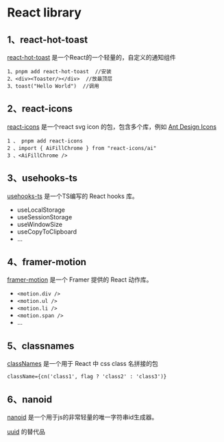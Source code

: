 # React library

## 1、react-hot-toast

[react-hot-toast](https://github.com/timolins/react-hot-toast) 是一个React的一个轻量的，自定义的通知组件

```
1、pnpm add react-hot-toast  //安装
2、<div><Toaster/></div>  //放最顶层
3、toast("Hello World")  //调用
```

## 2、react-icons

[react-icons](https://github.com/react-icons/react-icons) 是一个react svg icon 的包，包含多个库，例如 [Ant Design Icons](https://react-icons.github.io/react-icons/icons?name=ai)

```
1 、 pnpm add react-icons
2 、import { AiFillChrome } from "react-icons/ai"
3 、<AiFillChrome />
```

## 3、usehooks-ts

[usehooks-ts](https://github.com/juliencrn/usehooks-ts) 是一个TS编写的 React hooks 库。

- useLocalStorage
- useSessionStorage
- useWindowSize
- useCopyToClipboard
- ...

## 4、framer-motion

[framer-motion](https://github.com/framer/motion) 是一个 Framer 提供的 React 动作库。

- `<motion.div />`
- `<motion.ul />`
- `<motion.li />`
- `<motion.span />`
- ...

## 5、classnames

[classNames](https://github.com/JedWatson/classnames) 是一个用于 React 中 css class 名拼接的包

`className={cn('class1', flag ? 'class2' : 'class3')}`

## 6、nanoid

[nanoid](https://github.com/ai/nanoid) 是一个用于js的非常轻量的唯一字符串id生成器。

[uuid](https://github.com/uuidjs/uuid) 的替代品

